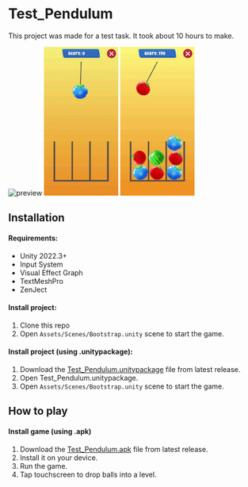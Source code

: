 # Test_Pendulum

This project was made for a test task. It took about 10 hours to make.

<img alt="preview" src="./preview1.gif" height="300px" /> <img alt="preview" src="./preview2.gif" height="300px" /> <img alt="preview" src="./preview3.gif" height="300px" />

## Installation

#### Requirements:

- Unity 2022.3+
- Input System
- Visual Effect Graph
- TextMeshPro
- ZenJect

#### Install project:

1. Clone this repo
1. Open `Assets/Scenes/Bootstrap.unity` scene to start the game.


#### Install project (using .unitypackage):

1. Download the [Test_Pendulum.unitypackage](https://github.com/WiLLLLL683/Test_Pendulum/releases/latest/download/Test_Pendulum.unitypackage) 
file from latest release. 
2. Open Test_Pendulum.unitypackage.
3. Open `Assets/Scenes/Bootstrap.unity` scene to start the game.



## How to play

#### Install game (using .apk)

1. Download the [Test_Pendulum.apk](https://github.com/WiLLLLL683/Test_Pendulum/releases/latest/download/Test_Pendulum.apk) 
file from latest release.
2. Install it on your device.
3. Run the game.
4. Tap touchscreen to drop balls into a level.